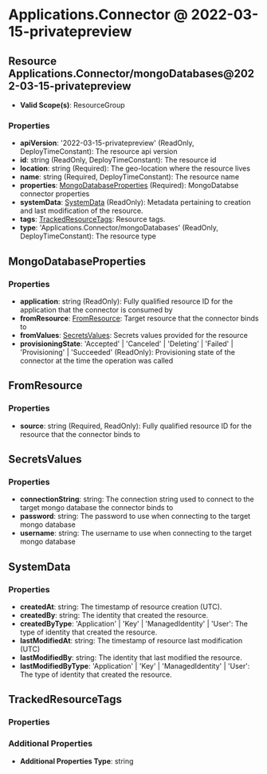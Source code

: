 # Applications.Connector @ 2022-03-15-privatepreview

## Resource Applications.Connector/mongoDatabases@2022-03-15-privatepreview
* **Valid Scope(s)**: ResourceGroup
### Properties
* **apiVersion**: '2022-03-15-privatepreview' (ReadOnly, DeployTimeConstant): The resource api version
* **id**: string (ReadOnly, DeployTimeConstant): The resource id
* **location**: string (Required): The geo-location where the resource lives
* **name**: string (Required, DeployTimeConstant): The resource name
* **properties**: [MongoDatabaseProperties](#mongodatabaseproperties) (Required): MongoDatabse connector properties
* **systemData**: [SystemData](#systemdata) (ReadOnly): Metadata pertaining to creation and last modification of the resource.
* **tags**: [TrackedResourceTags](#trackedresourcetags): Resource tags.
* **type**: 'Applications.Connector/mongoDatabases' (ReadOnly, DeployTimeConstant): The resource type

## MongoDatabaseProperties
### Properties
* **application**: string (ReadOnly): Fully qualified resource ID for the application that the connector is consumed by
* **fromResource**: [FromResource](#fromresource): Target resource that the connector binds to
* **fromValues**: [SecretsValues](#secretsvalues): Secrets values provided for the resource
* **provisioningState**: 'Accepted' | 'Canceled' | 'Deleting' | 'Failed' | 'Provisioning' | 'Succeeded' (ReadOnly): Provisioning state of the connector at the time the operation was called

## FromResource
### Properties
* **source**: string (Required, ReadOnly): Fully qualified resource ID for the resource that the connector binds to

## SecretsValues
### Properties
* **connectionString**: string: The connection string used to connect to the target mongo database the connector binds to
* **password**: string: The password to use when connecting to the target mongo database
* **username**: string: The username to use when connecting to the target mongo database

## SystemData
### Properties
* **createdAt**: string: The timestamp of resource creation (UTC).
* **createdBy**: string: The identity that created the resource.
* **createdByType**: 'Application' | 'Key' | 'ManagedIdentity' | 'User': The type of identity that created the resource.
* **lastModifiedAt**: string: The timestamp of resource last modification (UTC)
* **lastModifiedBy**: string: The identity that last modified the resource.
* **lastModifiedByType**: 'Application' | 'Key' | 'ManagedIdentity' | 'User': The type of identity that created the resource.

## TrackedResourceTags
### Properties
### Additional Properties
* **Additional Properties Type**: string

